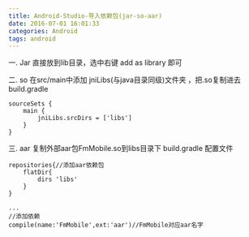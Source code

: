 ```yaml
---
title: Android-Studio-导入依赖包(jar-so-aar)
date: 2016-07-01 16:01:33
categories: Android
tags: android
---
```



一.  Jar
直接放到lib目录，选中右键 add as library  即可

二.  so
在src/main中添加 jniLibs(与java目录同级)文件夹 ，把.so复制进去
build.gradle
```
sourceSets {
    main {
        jniLibs.srcDirs = ['libs']
    }
}
```

三.  aar
复制外部aar包FmMobile.so到libs目录下
build.gradle 配置文件
```
repositories{//添加aar依赖包
    flatDir{
        dirs 'libs'
    }
}

...
//添加依赖 
compile(name:'FmMobile',ext:'aar')//FmMobile对应aar名字
```
